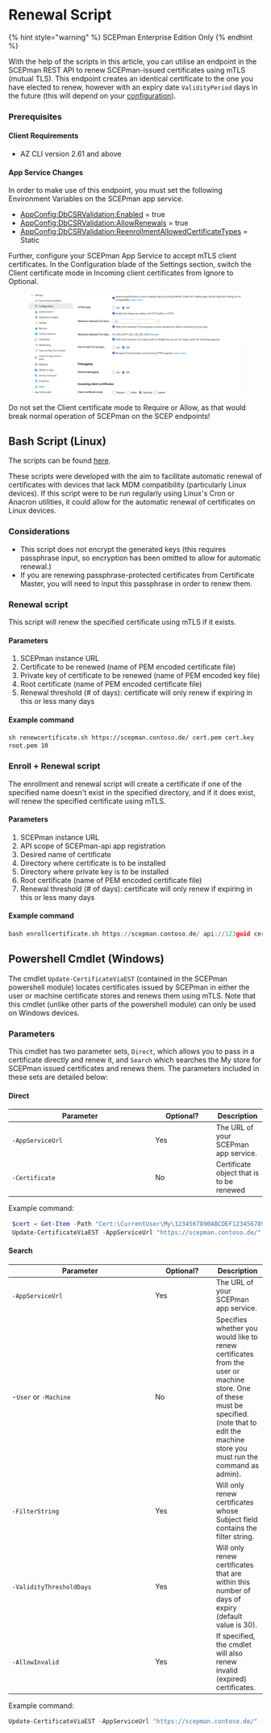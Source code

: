# Renewal Script

{% hint style="warning" %}
SCEPman Enterprise Edition Only
{% endhint %}

With the help of the scripts in this article, you can utilise an endpoint in the SCEPman REST API to renew SCEPman-issued certificates using mTLS (mutual TLS). This endpoint creates an identical certificate to the one you have elected to renew, however with an expiry date `ValidityPeriod` days in the future (this will depend on your [configuration](https://docs.scepman.com/advanced-configuration/application-settings/certificates#appconfig-validityperioddays)).

### Prerequisites

#### Client Requirements

* AZ CLI version 2.61 and above

#### App Service Changes

In order to make use of this endpoint, you must set the following Environment Variables on the SCEPman app service.

* [AppConfig:DbCSRValidation:Enabled](../../scepman-configuration/optional/application-settings/dbcsr-validation.md#appconfig-dbcsrvalidation-enabled) = true
* [AppConfig:DbCSRValidation:AllowRenewals](../../scepman-configuration/optional/application-settings/dbcsr-validation.md#appconfig-dbcsrvalidation-allowrenewals) = true
* [AppConfig:DbCSRValidation:ReenrollmentAllowedCertificateTypes](../../scepman-configuration/optional/application-settings/dbcsr-validation.md#appconfig-dbcsrvalidation-reenrollmentallowedcertificatetypes) = Static

Further, configure your SCEPman App Service to accept mTLS client certificates. In the Configuration blade of the Settings section, switch the Client certificate mode in Incoming client certificates from Ignore to Optional.

<figure><img src="../../.gitbook/assets/image (75).png" alt=""><figcaption></figcaption></figure>

Do not set the Client certificate mode to Require or Allow, as that would break normal operation of SCEPman on the SCEP endpoints!

## Bash Script (Linux)

The scripts can be found [here](https://github.com/scepman/csr-request/tree/dev-interactive/enroll-certificate).

These scripts were developed with the aim to facilitate automatic renewal of certificates with devices that lack MDM compatibility (particularly Linux devices). If this script were to be run regularly using Linux's Cron or Anacron utilities, it could allow for the automatic renewal of certificates on Linux devices.

### Considerations

* This script does not encrypt the generated keys (this requires passphrase input, so encryption has been omitted to allow for automatic renewal.)
* If you are renewing passphrase-protected certificates from Certificate Master, you will need to input this passphrase in order to renew them.

### Renewal script

This script will renew the specified certificate using mTLS if it exists.

#### Parameters

1. SCEPman instance URL
2. Certificate to be renewed (name of PEM encoded certificate file)
3. Private key of certificate to be renewed (name of PEM encoded key file)
4. Root certificate (name of PEM encoded certificate file)
5. Renewal threshold (# of days): certificate will only renew if expiring in this or less many days

#### Example command

```
sh renewcertificate.sh https://scepman.contoso.de/ cert.pem cert.key root.pem 10
```

### Enroll + Renewal script&#x20;

The enrollment and renewal script will create a certificate if one of the specified name doesn't exist in the specified directory, and if it does exist, will renew the specified certificate using mTLS.

#### Parameters

1. SCEPman instance URL
2. API scope of SCEPman-api app registration
3. Desired name of certificate
4. Directory where certificate is to be installed
5. Directory where private key is to be installed
6. Root certificate (name of PEM encoded certificate file)
7. Renewal threshold (# of days): certificate will only renew if expiring in this or less many days

#### Example command

```nasm
bash enrollcertificate.sh https://scepman.contoso.de/ api://123guid cert-name cert-directory key-directory root.pem
```

## Powershell Cmdlet (Windows)

The cmdlet `Update-CertificateViaEST` (contained in the SCEPman powershell module) locates certificates issued by SCEPman in either the user or machine certificate stores and renews them using mTLS. Note that this cmdlet (unlike other parts of the powershell module) can only be used on Windows devices.&#x20;

### Parameters

This cmdlet has two parameter sets, `Direct`, which allows you to pass in a certificate directly and renew it, and `Search` which searches the My store for SCEPman issued certificates and renews them. The parameters included in these sets are detailed below:

#### Direct

<table><thead><tr><th width="270">Parameter</th><th width="107">Optional?</th><th>Description</th></tr></thead><tbody><tr><td><code>-AppServiceUrl</code></td><td>Yes</td><td>The URL of your SCEPman app service.</td></tr><tr><td><code>-Certificate</code></td><td>No</td><td>Certificate object that is to be renewed</td></tr></tbody></table>

Example command:

```powershell
 $cert = Get-Item -Path "Cert:\CurrentUser\My\1234567890ABCDEF1234567890ABCDEF12345678"
 Update-CertificateViaEST -AppServiceUrl "https://scepman.contoso.de/" -Certificate $cert
```

#### Search

<table><thead><tr><th width="270">Parameter</th><th width="107">Optional?</th><th>Description</th></tr></thead><tbody><tr><td><code>-AppServiceUrl</code></td><td>Yes</td><td>The URL of your SCEPman app service.</td></tr><tr><td>-<code>User</code> or <code>-Machine</code></td><td>No</td><td>Specifies whether you would like to renew certificates from the user or machine store. One of these must be specified. (note that to edit the machine store you must run the command as admin).</td></tr><tr><td><code>-FilterString</code></td><td>Yes</td><td>Will only renew certificates whose Subject field contains the filter string.</td></tr><tr><td><code>-ValidityThresholdDays</code></td><td>Yes</td><td>Will only renew certificates that are within this number of days of expiry (default value is 30).</td></tr><tr><td><code>-AllowInvalid</code></td><td>Yes</td><td>If specified, the cmdlet will also renew invalid (expired) certificates.</td></tr></tbody></table>

Example command:

```powershell
Update-CertificateViaEST -AppServiceUrl "https://scepman.contoso.de/" -User -ValidityThresholdDays 100 -FilterString "certificate"
```

